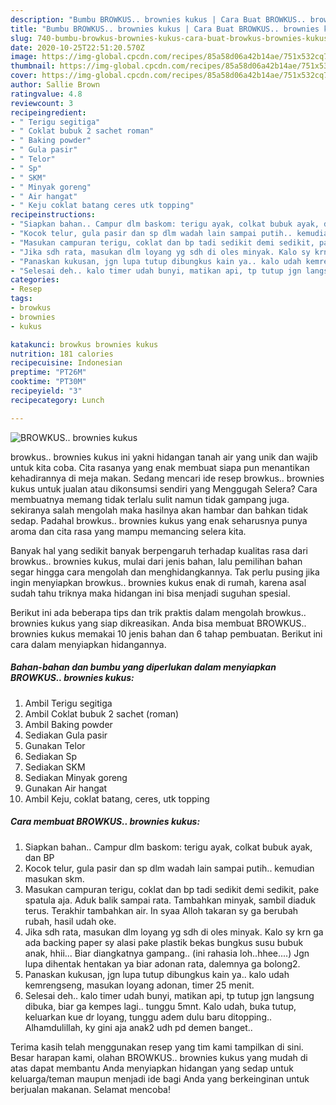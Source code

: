 ```yaml
---
description: "Bumbu BROWKUS.. brownies kukus | Cara Buat BROWKUS.. brownies kukus Yang Enak Dan Mudah"
title: "Bumbu BROWKUS.. brownies kukus | Cara Buat BROWKUS.. brownies kukus Yang Enak Dan Mudah"
slug: 740-bumbu-browkus-brownies-kukus-cara-buat-browkus-brownies-kukus-yang-enak-dan-mudah
date: 2020-10-25T22:51:20.570Z
image: https://img-global.cpcdn.com/recipes/85a58d06a42b14ae/751x532cq70/browkus-brownies-kukus-foto-resep-utama.jpg
thumbnail: https://img-global.cpcdn.com/recipes/85a58d06a42b14ae/751x532cq70/browkus-brownies-kukus-foto-resep-utama.jpg
cover: https://img-global.cpcdn.com/recipes/85a58d06a42b14ae/751x532cq70/browkus-brownies-kukus-foto-resep-utama.jpg
author: Sallie Brown
ratingvalue: 4.8
reviewcount: 3
recipeingredient:
- " Terigu segitiga"
- " Coklat bubuk 2 sachet roman"
- " Baking powder"
- " Gula pasir"
- " Telor"
- " Sp"
- " SKM"
- " Minyak goreng"
- " Air hangat"
- " Keju coklat batang ceres utk topping"
recipeinstructions:
- "Siapkan bahan.. Campur dlm baskom: terigu ayak, colkat bubuk ayak, dan BP"
- "Kocok telur, gula pasir dan sp dlm wadah lain sampai putih.. kemudian masukan skm."
- "Masukan campuran terigu, coklat dan bp tadi sedikit demi sedikit, pake spatula aja. Aduk balik sampai rata. Tambahkan minyak, sambil diaduk terus. Terakhir tambahkan air. In syaa Alloh takaran sy ga berubah rubah, hasil udah oke."
- "Jika sdh rata, masukan dlm loyang yg sdh di oles minyak. Kalo sy krn ga ada backing paper sy alasi pake plastik bekas bungkus susu bubuk anak, hhii... Biar diangkatnya gampang.. (ini rahasia loh..hhee....) Jgn lupa dihentak hentakan ya biar adonan rata, dalemnya ga bolong2."
- "Panaskan kukusan, jgn lupa tutup dibungkus kain ya.. kalo udah kemrengseng, masukan loyang adonan, timer 25 menit."
- "Selesai deh.. kalo timer udah bunyi, matikan api, tp tutup jgn langsung dibuka, biar ga kempes lagi.. tunggu 5mnt. Kalo udah, buka tutup, keluarkan kue dr loyang, tunggu adem dulu baru ditopping.. Alhamdulillah, ky gini aja anak2 udh pd demen banget.."
categories:
- Resep
tags:
- browkus
- brownies
- kukus

katakunci: browkus brownies kukus 
nutrition: 181 calories
recipecuisine: Indonesian
preptime: "PT26M"
cooktime: "PT30M"
recipeyield: "3"
recipecategory: Lunch

---
```



![BROWKUS.. brownies kukus](https://img-global.cpcdn.com/recipes/85a58d06a42b14ae/751x532cq70/browkus-brownies-kukus-foto-resep-utama.jpg)


browkus.. brownies kukus ini yakni hidangan tanah air yang unik dan wajib untuk kita coba. Cita rasanya yang enak membuat siapa pun menantikan kehadirannya di meja makan.
Sedang mencari ide resep browkus.. brownies kukus untuk jualan atau dikonsumsi sendiri yang Menggugah Selera? Cara membuatnya memang tidak terlalu sulit namun tidak gampang juga. sekiranya salah mengolah maka hasilnya akan hambar dan bahkan tidak sedap. Padahal browkus.. brownies kukus yang enak seharusnya punya aroma dan cita rasa yang mampu memancing selera kita.



Banyak hal yang sedikit banyak berpengaruh terhadap kualitas rasa dari browkus.. brownies kukus, mulai dari jenis bahan, lalu pemilihan bahan segar hingga cara mengolah dan menghidangkannya. Tak perlu pusing jika ingin menyiapkan browkus.. brownies kukus enak di rumah, karena asal sudah tahu triknya maka hidangan ini bisa menjadi suguhan spesial.


Berikut ini ada beberapa tips dan trik praktis dalam mengolah browkus.. brownies kukus yang siap dikreasikan. Anda bisa membuat BROWKUS.. brownies kukus memakai 10 jenis bahan dan 6 tahap pembuatan. Berikut ini cara dalam menyiapkan hidangannya.

<!--inarticleads1-->

##### Bahan-bahan dan bumbu yang diperlukan dalam menyiapkan BROWKUS.. brownies kukus:

1. Ambil  Terigu segitiga
1. Ambil  Coklat bubuk 2 sachet (roman)
1. Ambil  Baking powder
1. Sediakan  Gula pasir
1. Gunakan  Telor
1. Sediakan  Sp
1. Sediakan  SKM
1. Sediakan  Minyak goreng
1. Gunakan  Air hangat
1. Ambil  Keju, coklat batang, ceres, utk topping




<!--inarticleads2-->

##### Cara membuat BROWKUS.. brownies kukus:

1. Siapkan bahan.. Campur dlm baskom: terigu ayak, colkat bubuk ayak, dan BP
1. Kocok telur, gula pasir dan sp dlm wadah lain sampai putih.. kemudian masukan skm.
1. Masukan campuran terigu, coklat dan bp tadi sedikit demi sedikit, pake spatula aja. Aduk balik sampai rata. Tambahkan minyak, sambil diaduk terus. Terakhir tambahkan air. In syaa Alloh takaran sy ga berubah rubah, hasil udah oke.
1. Jika sdh rata, masukan dlm loyang yg sdh di oles minyak. Kalo sy krn ga ada backing paper sy alasi pake plastik bekas bungkus susu bubuk anak, hhii... Biar diangkatnya gampang.. (ini rahasia loh..hhee....) Jgn lupa dihentak hentakan ya biar adonan rata, dalemnya ga bolong2.
1. Panaskan kukusan, jgn lupa tutup dibungkus kain ya.. kalo udah kemrengseng, masukan loyang adonan, timer 25 menit.
1. Selesai deh.. kalo timer udah bunyi, matikan api, tp tutup jgn langsung dibuka, biar ga kempes lagi.. tunggu 5mnt. Kalo udah, buka tutup, keluarkan kue dr loyang, tunggu adem dulu baru ditopping.. Alhamdulillah, ky gini aja anak2 udh pd demen banget..




Terima kasih telah menggunakan resep yang tim kami tampilkan di sini. Besar harapan kami, olahan BROWKUS.. brownies kukus yang mudah di atas dapat membantu Anda menyiapkan hidangan yang sedap untuk keluarga/teman maupun menjadi ide bagi Anda yang berkeinginan untuk berjualan makanan. Selamat mencoba!
